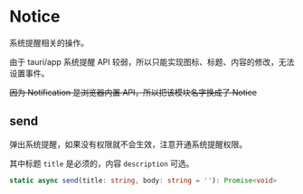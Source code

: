# Notice
系统提醒相关的操作。

由于 tauri/app 系统提醒 API 较弱，所以只能实现图标、标题、内容的修改，无法设置事件。

~~因为 Notification 是浏览器内置 API，所以把该模块名字换成了 Notice~~

## send
弹出系统提醒，如果没有权限就不会生效，注意开通系统提醒权限。

其中标题 `title` 是必须的，内容 `description` 可选。

```typescript
static async send(title: string, body: string = ''): Promise<void>
```
